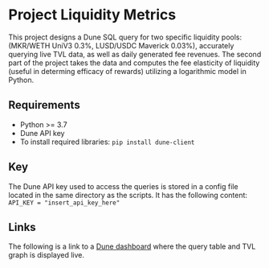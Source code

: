 # Project Liquidity Metrics
This project designs a Dune SQL query for two specific liquidity pools: (MKR/WETH UniV3 0.3%, LUSD/USDC Maverick 0.03%),
accurately querying live TVL data, as well as daily generated fee revenues. The second part of the project takes
the data and computes the fee elasticity of liquidity (useful in determing efficacy of rewards) utilizing a logarithmic model in Python.
## Requirements
- Python >= 3.7
- Dune API key
- To install required libraries: `pip install dune-client`
## Key
The Dune API key used to access the queries is stored in a config file located in the same directory as the scripts.
It has the following content:
`API_KEY = "insert_api_key_here"`
## Links
The following is a link to a [Dune dashboard](https://dune.com/hojka_analytics/tvl-analysis) where the query table and TVL graph is displayed live.

